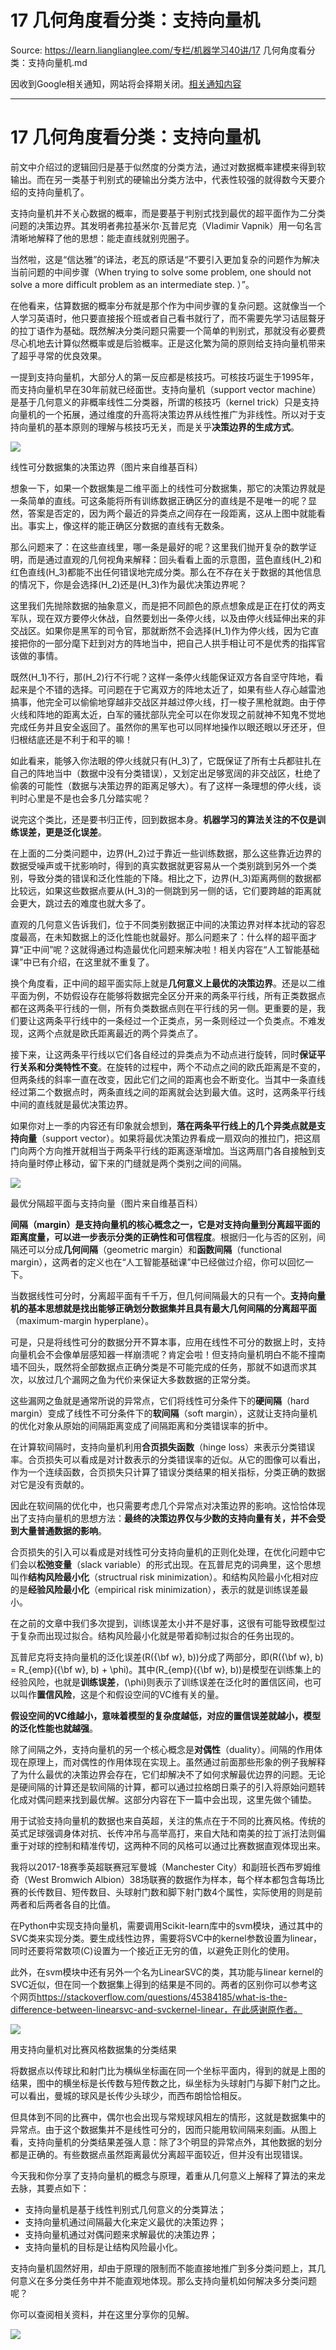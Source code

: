 # 17 几何角度看分类：支持向量机 

Source: https://learn.lianglianglee.com/专栏/机器学习40讲/17 几何角度看分类：支持向量机.md

因收到Google相关通知，网站将会择期关闭。[相关通知内容](https://lumendatabase.org/notices/44265620)

---

# 17 几何角度看分类：支持向量机

前文中介绍过的逻辑回归是基于似然度的分类方法，通过对数据概率建模来得到软输出。而在另一类基于判别式的硬输出分类方法中，代表性较强的就得数今天要介绍的支持向量机了。

支持向量机并不关心数据的概率，而是要基于判别式找到最优的超平面作为二分类问题的决策边界。其发明者弗拉基米尔·瓦普尼克（Vladimir Vapnik）用一句名言清晰地解释了他的思想：能走直线就别兜圈子。

当然啦，这是“信达雅”的译法，老瓦的原话是“不要引入更加复杂的问题作为解决当前问题的中间步骤（When trying to solve some problem, one should not solve a more difficult problem as an intermediate step. ）”。

在他看来，估算数据的概率分布就是那个作为中间步骤的复杂问题。这就像当一个人学习英语时，他只要直接报个班或者自己看书就行了，而不需要先学习诘屈聱牙的拉丁语作为基础。既然解决分类问题只需要一个简单的判别式，那就没有必要费尽心机地去计算似然概率或是后验概率。正是这化繁为简的原则给支持向量机带来了超乎寻常的优良效果。

一提到支持向量机，大部分人的第一反应都是核技巧。可核技巧诞生于1995年，而支持向量机早在30年前就已经面世。支持向量机（support vector machine）是基于几何意义的非概率线性二分类器，所谓的核技巧（kernel trick）只是支持向量机的一个拓展，通过维度的升高将决策边界从线性推广为非线性。所以对于支持向量机的基本原则的理解与核技巧无关，而是关乎**决策边界的生成方式**。

![](assets/0d6eb1459f72940dc932795f345bae06.png)

线性可分数据集的决策边界（图片来自维基百科）

想象一下，如果一个数据集是二维平面上的线性可分数据集，那它的决策边界就是一条简单的直线。可这条能将所有训练数据正确区分的直线是不是唯一的呢？显然，答案是否定的，因为两个最近的异类点之间存在一段距离，这从上图中就能看出。事实上，像这样的能正确区分数据的直线有无数条。

那么问题来了：在这些直线里，哪一条是最好的呢？这里我们抛开复杂的数学证明，而是通过直观的几何视角来解释：回头看看上面的示意图，蓝色直线\(H\_2\)和红色直线\(H\_3\)都能不出任何错误地完成分类。那么在不存在关于数据的其他信息的情况下，你是会选择\(H\_2\)还是\(H\_3\)作为最优决策边界呢？

这里我们先抛除数据的抽象意义，而是把不同颜色的原点想象成是正在打仗的两支军队，现在双方要停火休战，自然要划出一条停火线，以及由停火线延伸出来的非交战区。如果你是黑军的司令官，那就断然不会选择\(H\_1\)作为停火线，因为它直接把你的一部分麾下赶到对方的阵地当中，把自己人拱手相让可不是优秀的指挥官该做的事情。

既然\(H\_1\)不行，那\(H\_2\)行不行呢？这样一条停火线能保证双方各自坚守阵地，看起来是个不错的选择。可问题在于它离双方的阵地太近了，如果有些人存心越雷池搞事，他完全可以偷偷地穿越非交战区并越过停火线，打一梭子黑枪就跑。由于停火线和阵地的距离太近，白军的骚扰部队完全可以在你发现之前就神不知鬼不觉地完成任务并且安全返回了。虽然你的黑军也可以同样地操作以眼还眼以牙还牙，但归根结底还是不利于和平的嘛！

如此看来，能够入你法眼的停火线就只有\(H\_3\)了，它既保证了所有士兵都驻扎在自己的阵地当中（数据中没有分类错误），又划定出足够宽阔的非交战区，杜绝了偷袭的可能性（数据与决策边界的距离足够大）。有了这样一条理想的停火线，谈判时心里是不是也会多几分踏实呢？

说完这个类比，还是要书归正传，回到数据本身。**机器学习的算法关注的不仅是训练误差，更是泛化误差**。

在上面的二分类问题中，边界\(H\_2\)过于靠近一些训练数据，那么这些靠近边界的数据受噪声或干扰影响时，得到的真实数据就更容易从一个类别跳到另外一个类别，导致分类的错误和泛化性能的下降。相比之下，边界\(H\_3\)距离两侧的数据都比较远，如果这些数据点要从\(H\_3\)的一侧跳到另一侧的话，它们要跨越的距离就会更大，跳过去的难度也就大多了。

直观的几何意义告诉我们，位于不同类别数据正中间的决策边界对样本扰动的容忍度最高，在未知数据上的泛化性能也就最好。那么问题来了：什么样的超平面才算“正中间”呢？这就得通过构造最优化问题来解决啦！相关内容在“人工智能基础课”中已有介绍，在这里就不重复了。

换个角度看，正中间的超平面实际上就是**几何意义上最优的决策边界**。还是以二维平面为例，不妨假设存在能够将数据完全区分开来的两条平行线，所有正类数据点都在这两条平行线的一侧，所有负类数据点则在平行线的另一侧。更重要的是，我们要让这两条平行线中的一条经过一个正类点，另一条则经过一个负类点。不难发现，这两个点就是欧氏距离最近的两个异类点了。

接下来，让这两条平行线以它们各自经过的异类点为不动点进行旋转，同时**保证平行关系和分类特性不变**。在旋转的过程中，两个不动点之间的欧氏距离是不变的，但两条线的斜率一直在改变，因此它们之间的距离也会不断变化。当其中一条直线经过第二个数据点时，两条直线之间的距离就会达到最大值。这时，这两条平行线中间的直线就是最优决策边界。

如果你对上一季的内容还有印象就会想到，**落在两条平行线上的几个异类点就是支持向量**（support vector）。如果将最优决策边界看成一扇双向的推拉门，把这扇门向两个方向推开就相当于两条平行线的距离逐渐增加。当这两扇门各自接触到支持向量时停止移动，留下来的门缝就是两个类别之间的间隔。

![](assets/02c18abd0da8e95346fc5a931b065e27.png)

最优分隔超平面与支持向量（图片来自维基百科）

**间隔（margin）是支持向量机的核心概念之一，它是对支持向量到分离超平面的距离度量，可以进一步表示分类的正确性和可信程度**。根据归一化与否的区别，间隔还可以分成**几何间隔**（geometric margin）和**函数间隔**（functional margin），这两者的定义也在“人工智能基础课”中已经做过介绍，你可以回忆一下。

当数据线性可分时，分离超平面有千千万，但几何间隔最大的只有一个。**支持向量机的基本思想就是找出能够正确划分数据集并且具有最大几何间隔的分离超平面**（maximum-margin hyperplane）。

可是，只是将线性可分的数据分开不算本事，应用在线性不可分的数据上时，支持向量机会不会像单层感知器一样崩溃呢？肯定会啦！但支持向量机明白不能不撞南墙不回头，既然将全部数据点正确分类是不可能完成的任务，那就不如退而求其次，以放过几个漏网之鱼为代价来保证大多数数据的正常分类。

这些漏网之鱼就是通常所说的异常点，它们将线性可分条件下的**硬间隔**（hard margin）变成了线性不可分条件下的**软间隔**（soft margin），这就让支持向量机的优化对象从原始的间隔距离变成了间隔距离和分类错误率的折中。

在计算软间隔时，支持向量机利用**合页损失函数**（hinge loss）来表示分类错误率。合页损失可以看成是对计数表示的分类错误率的近似。从它的图像可以看出，作为一个连续函数，合页损失只计算了错误分类结果的相关指标，分类正确的数据对它是没有贡献的。

因此在软间隔的优化中，也只需要考虑几个异常点对决策边界的影响。这恰恰体现出了支持向量机的思想方法：**最终的决策边界仅与少数的支持向量有关，并不会受到大量普通数据的影响**。

合页损失的引入可以看成是对线性可分支持向量机的正则化处理，在优化问题中它们会以**松弛变量**（slack variable）的形式出现。在瓦普尼克的词典里，这个思想叫作**结构风险最小化**（structrual risk minimization）。和结构风险最小化相对应的是**经验风险最小化**（empirical risk minimization），表示的就是训练误差最小。

在之前的文章中我们多次提到，训练误差太小并不是好事，这很有可能导致模型过于复杂而出现过拟合。结构风险最小化就是带着抑制过拟合的任务出现的。

瓦普尼克将支持向量机的泛化误差\(R({\\bf w}, b)\)分成了两部分，即\(R({\\bf w}, b) = R\_{emp}({\\bf w}, b) + \\phi\)。其中\(R\_{emp}({\\bf w}, b)\)是模型在训练集上的经验风险，也就是**训练误差**，\(\\phi\)则表示了训练误差在泛化时的置信区间，也可以叫作**置信风险**，这是个和假设空间的VC维有关的量。

**假设空间的VC维越小，意味着模型的复杂度越低，对应的置信误差就越小，模型的泛化性能也就越强**。

除了间隔之外，支持向量机的另一个核心概念是**对偶性**（duality）。间隔的作用体现在原理上，而对偶性的作用体现在实现上。虽然通过前面那些形象的例子我解释了为什么最优的决策边界会存在，它们却解决不了如何求解最优边界的问题。无论是硬间隔的计算还是软间隔的计算，都可以通过拉格朗日乘子的引入将原始问题转化成对偶问题来找到最优解。这部分内容在下一篇中会出现，这里先做个铺垫。

用于试验支持向量机的数据也来自英超，关注的焦点在于不同的比赛风格。传统的英式足球强调身体对抗、长传冲吊与高举高打，来自大陆和南美的拉丁派打法则偏重于对球的控制和精准传切，这两种不同的风格可以通过比赛数据直观体现出来。

我将以2017-18赛季英超联赛冠军曼城（Manchester City）和副班长西布罗姆维奇（West Bromwich Albion）38场联赛的数据作为样本，每个样本都包含每场比赛的长传数目、短传数目、头球射门数和脚下射门数4个属性，实际使用的则是前两者和后两者各自的比值。

在Python中实现支持向量机，需要调用Scikit-learn库中的svm模块，通过其中的SVC类来实现分类。要生成线性边界，需要将SVC中的kernel参数设置为linear，同时还要将常数项\(C\)设置为一个接近正无穷的值，以避免正则化的使用。

此外，在svm模块中还有另外一个名为LinearSVC的类，其功能与linear kernel的SVC近似，但在同一个数据集上得到的结果是不同的。两者的区别你可以参考这个网页<https://stackoverflow.com/questions/45384185/what-is-the-difference-between-linearsvc-and-svckernel-linear，在此感谢原作者。>

![](assets/291ee10e303f2cc718686ac4d15106e3.png)

﻿﻿用支持向量机对比赛风格数据集的分类结果

将数据点以传球比和射门比为横纵坐标画在同一个坐标平面内，得到的就是上图的结果，图中的横坐标是长传数与短传数之比，纵坐标为头球射门与脚下射门之比。可以看出，曼城的球风是长传少头球少，而西布朗恰恰相反。

但具体到不同的比赛中，偶尔也会出现与常规球风相左的情形，这就是数据集中的异常点。由于这个数据集并不是线性可分的，因而只能用软间隔来刻画。从图上看，支持向量机的分类结果差强人意：除了3个明显的异常点外，其他数据的划分都是正确的。有些数据点虽然距离最优分离超平面较近，但并没有出现错误。

今天我和你分享了支持向量机的概念与原理，着重从几何意义上解释了算法的来龙去脉，其要点如下：

* 支持向量机是基于线性判别式几何意义的分类算法；
* 支持向量机通过间隔最大化来定义最优的决策边界；
* 支持向量机通过对偶问题来求解最优的决策边界；
* 支持向量机的目标是让结构风险最小化。

支持向量机固然好用，却由于原理的限制而不能直接地推广到多分类问题上，其几何意义在多分类任务中并不能直观地体现。那么支持向量机如何解决多分类问题呢？

你可以查阅相关资料，并在这里分享你的见解。

![](assets/036637d03fd1c7c6bd96920ee7bdcc7d.jpg)